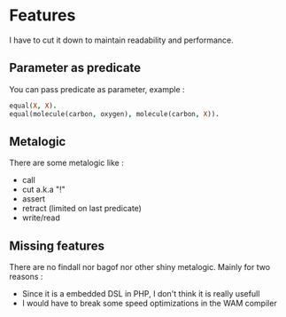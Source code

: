 # Features

I have to cut it down to maintain readability and performance.

## Parameter as predicate

You can pass predicate as parameter, example :
```prolog
equal(X, X).
equal(molecule(carbon, oxygen), molecule(carbon, X)).
```

## Metalogic

There are some metalogic like :

* call
* cut a.k.a "!"
* assert
* retract (limited on last predicate)
* write/read

## Missing features

There are no findall nor bagof nor other shiny metalogic. Mainly for two reasons :

* Since it is a embedded DSL in PHP, I don't think it is really usefull
* I would have to break some speed optimizations in the WAM compiler
